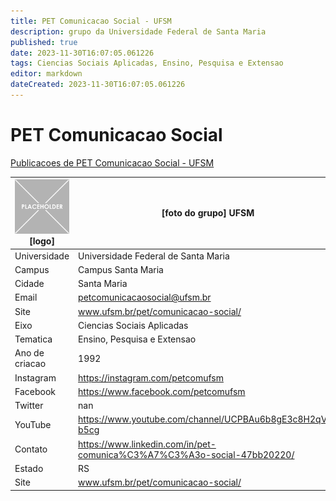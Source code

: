 ```yaml
---
title: PET Comunicacao Social - UFSM
description: grupo da Universidade Federal de Santa Maria
published: true
date: 2023-11-30T16:07:05.061226
tags: Ciencias Sociais Aplicadas, Ensino, Pesquisa e Extensao
editor: markdown
dateCreated: 2023-11-30T16:07:05.061226
---
```


# PET Comunicacao Social

[Publicacoes de PET Comunicacao Social - UFSM](/atividade/265PETComunicacaoSocialUFSM/feed.md)

| ![placeholder.png](/placeholder.png) [logo] | [foto do grupo] UFSM         |
| ------------------------------------------- | ------------------------------------------------- |
| Universidade                                | Universidade Federal de Santa Maria      |
| Campus                                      | Campus Santa Maria            |
| Cidade                                      | Santa Maria             |
| Email                                       | petcomunicacaosocial@ufsm.br             |
| Site                                        | www.ufsm.br/pet/comunicacao-social/              |
| Eixo                                        | Ciencias Sociais Aplicadas              |
| Tematica                                    | Ensino, Pesquisa e Extensao          |
| Ano de criacao                              | 1992        |
| Instagram                                   | https://instagram.com/petcomufsm         |
| Facebook                                    | https://www.facebook.com/petcomufsm          |
| Twitter                                     | nan           |
| YouTube                                     | https://www.youtube.com/channel/UCPBAu6b8gE3c8H2qVb-b5cg           |
| Contato                                     | https://www.linkedin.com/in/pet-comunica%C3%A7%C3%A3o-social-47bb20220/         |
| Estado                                      |  RS            |
| Site                                        | www.ufsm.br/pet/comunicacao-social/ |
